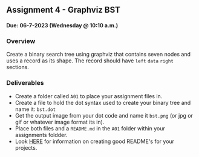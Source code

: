 ## Assignment 4 - Graphviz BST
#### Due: 06-7-2023 (Wednesday @ 10:10 a.m.)


### Overview

Create a binary search tree using graphviz that contains seven nodes and uses a record as its shape. The record should have  `left` `data` `right` sections. 

### Deliverables

- Create a folder called `A01` to place your assignment files in. 
- Create a file to hold the dot syntax used to create your binary tree and name it:  `bst.dot`
- Get the output image from your dot code and name it `bst.png` (or jpg or gif or whatever image format its in).
- Place both files and a `README.md` in the `A01` folder within your assignments foldder.
- Look [HERE](../../Resources/01-Readmees/README.md) for information on creating good README's for your projects.
